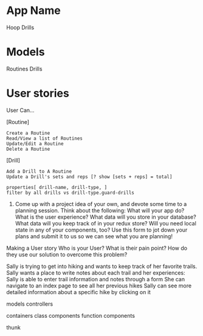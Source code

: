 # App Name
Hoop Drills


# Models
Routines
Drills

# User stories 
User Can...

[Routine]

    Create a Routine
    Read/View a list of Routines
    Update/Edit a Routine
    Delete a Routine

[Drill]

    Add a Drill to A Routine
    Update a Drill's sets and reps [? show [sets + reps] = total]

    properties[ drill-name, drill-type, ]
    filter by all drills vs drill-type.guard-drills

1. Come up with a project idea of your own, and devote some time to a planning session. 
Think about the following:
What will your app do? What is the user experience?
What data will you store in your database?
What data will you keep track of in your redux store? Will you need local state in any of your components, too?
Use this form to jot down your plans and submit it to us so we can see what you are planning! 


Making a User story
Who is your User?
What is their pain point?
How do they use our solution to overcome this problem?


Sally is trying to get into hiking and wants to keep track of her favorite trails.  Sally wants a place to write notes about each trail and her experiences:
Sally is able to enter trail information and notes through a form
She can navigate to an index page to see all her previous hikes
Sally can see more detailed information about a specific hike by clicking on it
 

models
controllers

containers
class components
function components

thunk
